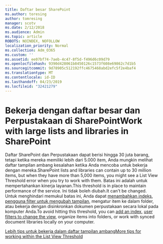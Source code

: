 ```yaml
---
title: Daftar besar SharePoint
ms.author: toresing
author: tomresing
manager: scotv
ms.date: 2/12/2018
ms.audience: Admin
ms.topic: article
ROBOTS: NOINDEX, NOFOLLOW
localization_priority: Normal
ms.collection: Adm_O365
ms.custom: ''
ms.assetid: ee07bf74-7aeb-4c47-8f5d-f496d6c09d79
ms.openlocfilehash: 9390d428061b8450126c1573f608e69862c7d1b5
ms.sourcegitcommit: 9d78905c512192ffc4675468abd2efc5f2e4baf4
ms.translationtype: MT
ms.contentlocale: id-ID
ms.lasthandoff: 04/23/2019
ms.locfileid: "32421279"
---
```

# <a name="work-with-large-lists-and-libraries-in-sharepoint"></a><span data-ttu-id="a2a38-102">Bekerja dengan daftar besar dan Perpustakaan di SharePoint</span><span class="sxs-lookup"><span data-stu-id="a2a38-102">Work with large lists and libraries in SharePoint</span></span>

<span data-ttu-id="a2a38-103">Daftar SharePoint dan Perpustakaan dapat berisi hingga 30 juta barang, tetapi ketika mereka memiliki lebih dari 5.000 item, Anda mungkin melihat daftar tampilan ambang kesalahan ketika Anda mencoba untuk bekerja dengan mereka.</span><span class="sxs-lookup"><span data-stu-id="a2a38-103">SharePoint lists and libraries can contain up to 30 million items, but when they have more than 5,000 items, you might see a List View Threshold error when you try to work with them.</span></span> <span data-ttu-id="a2a38-104">Batas ini adalah untuk mempertahankan kinerja layanan.</span><span class="sxs-lookup"><span data-stu-id="a2a38-104">This threshold is in place to maintain performance of the service.</span></span> <span data-ttu-id="a2a38-105">Ini tidak boleh diubah.</span><span class="sxs-lookup"><span data-stu-id="a2a38-105">It can't be changed.</span></span> <span data-ttu-id="a2a38-106">Untuk menghindari memukul batas ini, Anda dapat [menambahkan indeks](https://go.microsoft.com/fwlink/?linkid=867784), [pengguna filter untuk mengubah tampilan](https://go.microsoft.com/fwlink/?linkid=867786), mengatur item ke dalam folder, atau bekerja dengan disinkronkan dokumen perpustakaan secara lokal pada komputer Anda.</span><span class="sxs-lookup"><span data-stu-id="a2a38-106">To avoid hitting this threshold, you can [add an index](https://go.microsoft.com/fwlink/?linkid=867784), [user filters to change the view](https://go.microsoft.com/fwlink/?linkid=867786), organize items into folders, or work with synced document libraries locally on your computer.</span></span> 
  
[<span data-ttu-id="a2a38-107">Lebih tips untuk bekerja dalam daftar tampilan ambang</span><span class="sxs-lookup"><span data-stu-id="a2a38-107">More tips for working within the List View Threshold</span></span>](https://go.microsoft.com/fwlink/?linkid=867787)
  

